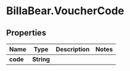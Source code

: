 # BillaBear.VoucherCode

## Properties
Name | Type | Description | Notes
------------ | ------------- | ------------- | -------------
**code** | **String** |  | 

